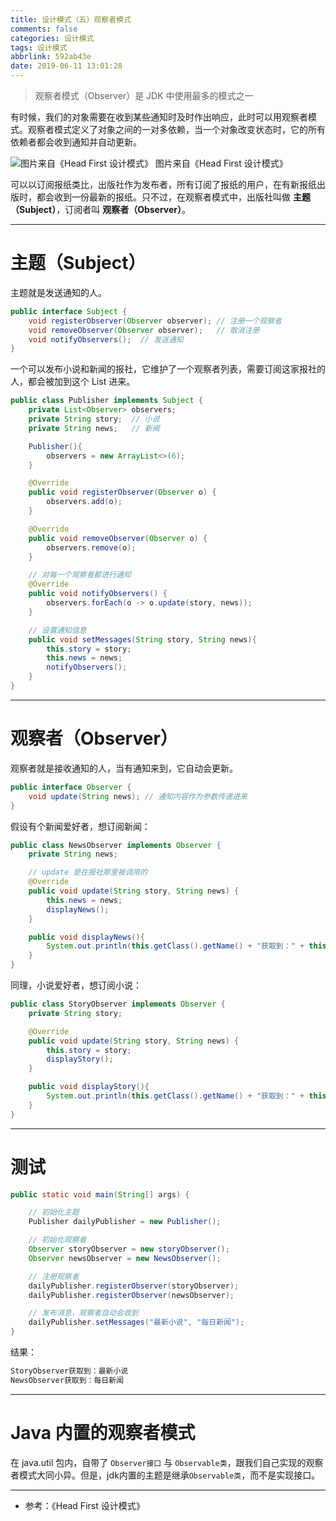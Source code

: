 ```yaml
---
title: 设计模式（五）观察者模式
comments: false
categories: 设计模式
tags: 设计模式
abbrlink: 592ab43e
date: 2019-06-11 13:01:28
---
```



> 观察者模式（Observer）是 JDK 中使用最多的模式之一

有时候，我们的对象需要在收到某些通知时及时作出响应，此时可以用观察者模式。观察者模式定义了对象之间的一对多依赖，当一个对象改变状态时，它的所有依赖者都会收到通知并自动更新。

![图片来自《Head First 设计模式》](../../../../images/observer.png)
图片来自《Head First 设计模式》

可以以订阅报纸类比，出版社作为发布者，所有订阅了报纸的用户，在有新报纸出版时，都会收到一份最新的报纸。只不过，在观察者模式中，出版社叫做 **主题（Subject）**，订阅者叫 **观察者（Observer）**。

<!-- more -->

---

# 主题（Subject）

主题就是发送通知的人。

```java
public interface Subject {
    void registerObserver(Observer observer); // 注册一个观察者
    void removeObserver(Observer observer);   // 取消注册
    void notifyObservers();  // 发送通知
}
```

一个可以发布小说和新闻的报社，它维护了一个观察者列表，需要订阅这家报社的人，都会被加到这个 List 进来。

```java
public class Publisher implements Subject {
    private List<Observer> observers;
    private String story;  // 小说
    private String news;   // 新闻

    Publisher(){
        observers = new ArrayList<>(6);
    }

    @Override
    public void registerObserver(Observer o) {
        observers.add(o);
    }

    @Override
    public void removeObserver(Observer o) {
        observers.remove(o);
    }

    // 对每一个观察者都进行通知
    @Override
    public void notifyObservers() {
        observers.forEach(o -> o.update(story, news));
    }

    // 设置通知信息
    public void setMessages(String story, String news){
        this.story = story;
        this.news = news;
        notifyObservers();
    }
}
```

---

# 观察者（Observer）

观察者就是接收通知的人，当有通知来到，它自动会更新。

```java
public interface Observer {
    void update(String news); // 通知内容作为参数传递进来
}
```

假设有个新闻爱好者，想订阅新闻：

```java
public class NewsObserver implements Observer {
    private String news;

    // update 是在报社那里被调用的
    @Override
    public void update(String story, String news) {
        this.news = news;
        displayNews();
    }

    public void displayNews(){
        System.out.println(this.getClass().getName() + "获取到：" + this.news);
    }
}
```

同理，小说爱好者，想订阅小说：

```java
public class StoryObserver implements Observer {
    private String story;

    @Override
    public void update(String story, String news) {
        this.story = story;
        displayStory();
    }

    public void displayStory(){
        System.out.println(this.getClass().getName() + "获取到：" + this.story);
    }
}
```

---

# 测试

```java
public static void main(String[] args) {

    // 初始化主题
    Publisher dailyPublisher = new Publisher();

    // 初始化观察者
    Observer storyObserver = new storyObserver();
    Observer newsObserver = new NewsObserver();

    // 注册观察者
    dailyPublisher.registerObserver(storyObserver);
    dailyPublisher.registerObserver(newsObserver);

    // 发布消息，观察者自动会收到
    dailyPublisher.setMessages("最新小说", "每日新闻");
}
```

结果：

```java
StoryObserver获取到：最新小说
NewsObserver获取到：每日新闻
```
---

# Java 内置的观察者模式

在 java.util 包内，自带了 `Observer接口` 与 `Observable类`，跟我们自己实现的观察者模式大同小异。但是，jdk内置的主题是继承`Observable类`，而不是实现接口。

---

- 参考：《Head First 设计模式》
